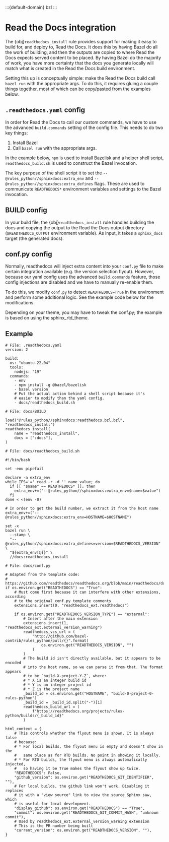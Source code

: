 :::{default-domain} bzl
:::

# Read the Docs integration

The {obj}`readthedocs_install` rule provides support for making it easy
to build for, and deploy to, Read the Docs. It does this by having Bazel do
all the work of building, and then the outputs are copied to where Read the Docs
expects served content to be placed. By having Bazel do the majority of work,
you have more certainty that the docs you generate locally will match what
is created in the Read the Docs build environment.

Setting this up is conceptually simple: make the Read the Docs build call `bazel
run` with the appropriate args. To do this, it requires gluing a couple things
together, most of which can be copy/pasted from the examples below.

## `.readthedocs.yaml` config

In order for Read the Docs to call our custom commands, we have to use the
advanced `build.commands` setting of the config file. This needs to do two key
things:
1. Install Bazel
2. Call `bazel run` with the appropriate args.

In the example below, `npm` is used to install Bazelisk and a helper shell
script, `readthedocs_build.sh` is used to construct the Bazel invocation.

The key purpose of the shell script it to set the
`--@rules_python//sphinxdocs:extra_env` and
`--@rules_python//sphinxdocs:extra_defines` flags. These are used to communicate
`READTHEDOCS*` environment variables and settings to the Bazel invocation.

## BUILD config

In your build file, the {obj}`readthedocs_install` rule handles building the
docs and copying the output to the Read the Docs output directory
(`$READTHEDOCS_OUTPUT` environment variable). As input, it takes a `sphinx_docs`
target (the generated docs).

## conf.py config

Normally, readthedocs will inject extra content into your `conf.py` file
to make certain integration available (e.g. the version selection flyout).
However, because our yaml config uses the advanced `build.commands` feature,
those config injections are disabled and we have to manually re-enable them.

To do this, we modify `conf.py` to detect `READTHEDOCS=True` in the environment
and perform some additional logic. See the example code below for the
modifications.

Depending on your theme, you may have to tweak the conf.py; the example is
based on using the sphinx_rtd_theme.

## Example

```
# File: .readthedocs.yaml
version: 2

build:
  os: "ubuntu-22.04"
  tools:
    nodejs: "19"
  commands:
    - env
    - npm install -g @bazel/bazelisk
    - bazel version
    # Put the actual action behind a shell script because it's
    # easier to modify than the yaml config.
    - docs/readthedocs_build.sh
```

```
# File: docs/BUILD

load("@rules_python//sphinxdocs:readthedocs.bzl.bzl", "readthedocs_install")
readthedocs_install(
    name = "readthedocs_install",
    docs = [":docs"],
)
```

```
# File: docs/readthedocs_build.sh

#!/bin/bash

set -eou pipefail

declare -a extra_env
while IFS='=' read -r -d '' name value; do
  if [[ "$name" == READTHEDOCS* ]]; then
    extra_env+=("--@rules_python//sphinxdocs:extra_env=$name=$value")
  fi
done < <(env -0)

# In order to get the build number, we extract it from the host name
extra_env+=("--@rules_python//sphinxdocs:extra_env=HOSTNAME=$HOSTNAME")

set -x
bazel run \
  --stamp \
  "--@rules_python//sphinxdocs:extra_defines=version=$READTHEDOCS_VERSION" \
  "${extra_env[@]}" \
  //docs:readthedocs_install
```

```
# File: docs/conf.py

# Adapted from the template code:
# https://github.com/readthedocs/readthedocs.org/blob/main/readthedocs/doc_builder/templates/doc_builder/conf.py.tmpl
if os.environ.get("READTHEDOCS") == "True":
    # Must come first because it can interfere with other extensions, according
    # to the original conf.py template comments
    extensions.insert(0, "readthedocs_ext.readthedocs")

    if os.environ.get("READTHEDOCS_VERSION_TYPE") == "external":
        # Insert after the main extension
        extensions.insert(1, "readthedocs_ext.external_version_warning")
        readthedocs_vcs_url = (
            "http://github.com/bazel-contrib/rules_python/pull/{}".format(
                os.environ.get("READTHEDOCS_VERSION", "")
            )
        )
        # The build id isn't directly available, but it appears to be encoded
        # into the host name, so we can parse it from that. The format appears
        # to be `build-X-project-Y-Z`, where:
        # * X is an integer build id
        # * Y is an integer project id
        # * Z is the project name
        _build_id = os.environ.get("HOSTNAME", "build-0-project-0-rules-python")
        _build_id = _build_id.split("-")[1]
        readthedocs_build_url = (
            f"https://readthedocs.org/projects/rules-python/builds/{_build_id}"
        )

html_context = {
    # This controls whether the flyout menu is shown. It is always false
    # because:
    # * For local builds, the flyout menu is empty and doesn't show in the
    #   same place as for RTD builds. No point in showing it locally.
    # * For RTD builds, the flyout menu is always automatically injected,
    #   so having it be True makes the flyout show up twice.
    "READTHEDOCS": False,
    "github_version": os.environ.get("READTHEDOCS_GIT_IDENTIFIER", ""),
    # For local builds, the github link won't work. Disabling it replaces
    # it with a "view source" link to view the source Sphinx saw, which
    # is useful for local development.
    "display_github": os.environ.get("READTHEDOCS") == "True",
    "commit": os.environ.get("READTHEDOCS_GIT_COMMIT_HASH", "unknown commit"),
    # Used by readthedocs_ext.external_version_warning extension
    # This is the PR number being built
    "current_version": os.environ.get("READTHEDOCS_VERSION", ""),
}
```
